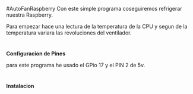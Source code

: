 #AutoFanRaspberry
Con este simple programa coseguiremos refrigerar nuestra Raspberry.

Para empezar hace una lectura de la temperatura de la CPU y segun de la temperatura variara las revoluciones del ventilador.
#
**Configuracion de Pines**

para este programa he usado el GPio 17 y el PIN 2 de 5v.
#
**Instalacion**



